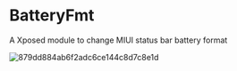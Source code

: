 # BatteryFmt
A Xposed module to change MIUI status bar battery format 

![879dd884ab6f2adc6ce144c8d7c8e1d](https://github.com/sleepinging/BatteryFmt/assets/34903089/6b8f1eb4-f075-4f2e-aad5-ea898aec0674)
